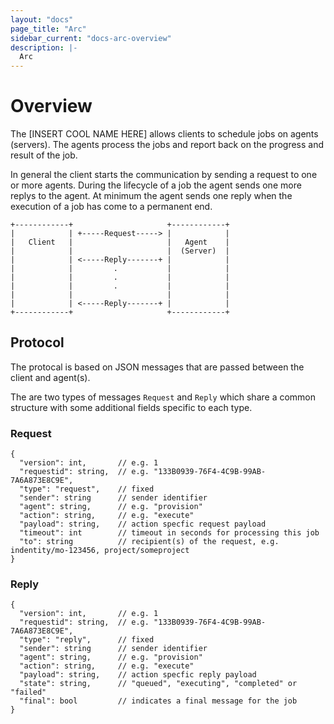 ```yaml
---
layout: "docs"
page_title: "Arc"
sidebar_current: "docs-arc-overview"
description: |-
  Arc
---
```



Overview
========
The [INSERT COOL NAME HERE] allows clients to schedule jobs on agents (servers).
The agents process the jobs and report back on the progress and result of the job.

In general the client starts the communication by sending a request to one or more agents.
During the lifecycle of a job the agent sends one more replys to the agent.
At minimum the agent sends one reply when the execution of a job has come to a permanent end.

```
+------------+                     +------------+
|            | +-----Request-----> |            |
|   Client   |                     |   Agent    |
|            |                     |  (Server)  |
|            | <-----Reply-------+ |            |
|            |         .           |            |
|            |         .           |            |
|            |         .           |            |
|            |                     |            |
|            | <-----Reply-------+ |            |
+------------+                     +------------+
```

Protocol
--------
The protocal is based on JSON messages that are passed between the client and agent(s).

The are two types of messages `Request` and `Reply` which share a common structure with some additional fields specific to each type.

### Request
```
{
  "version": int,       // e.g. 1
  "requestid": string,  // e.g. "133B0939-76F4-4C9B-99AB-7A6A873E8C9E",
  "type": "request",    // fixed
  "sender": string      // sender identifier
  "agent": string,      // e.g. "provision"
  "action": string,     // e.g. "execute"
  "payload": string,    // action specfic request payload
  "timeout": int        // timeout in seconds for processing this job
  "to": string          // recipient(s) of the request, e.g. indentity/mo-123456, project/someproject
}
```

### Reply

```
{
  "version": int,       // e.g. 1
  "requestid": string,  // e.g. "133B0939-76F4-4C9B-99AB-7A6A873E8C9E",
  "type": "reply",      // fixed
  "sender": string      // sender identifier
  "agent": string,      // e.g. "provision"
  "action": string,     // e.g. "execute"
  "payload": string,    // action specfic reply payload
  "state": string,      // "queued", "executing", "completed" or "failed"
  "final": bool         // indicates a final message for the job
}
```
